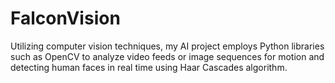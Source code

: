 # FalconVision
Utilizing computer vision techniques, my AI project employs Python libraries such as OpenCV to analyze video feeds or image sequences for motion and detecting human faces in real time using Haar Cascades algorithm.
